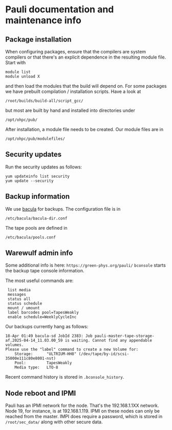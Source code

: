 # Pauli documentation and maintenance info


## Package installation
When configuring packages, ensure that the compilers are system compilers or that there's an explicit dependence in the resulting module file. Start with
```
module list
module unload X
```
and then load the modules that the build will depend on. For some packages we have prebuilt compilation / installation scripts. Have a look at 
```
/root/builds/build-all/script_gcc/
```
but most are built by hand and installed into directories under
```
/opt/ohpc/pub/
```
After installation, a module file needs to be created. Our module files are in
```
/opt/ohpc/pub/modulefiles/
```

## Security updates
Run the security updates as follows:

```
yum updateinfo list security
yum update --security
```   

## Backup information

We use [bacula](https://www.bacula.org/) for backups. The configuration file is in

 `/etc/bacula/bacula-dir.conf`

The tape pools are defined in

  `/etc/bacula/pools.conf`

## Warewulf admin info
Some additional info is here: `https://green-phys.org/pauli/`
`bconsole` starts the backup tape console information.

The most useful commands are:

```
 list media
 messages
 status all
 status schedule
 mount / umount
 label barcodes pool=TapesWeakly
 enable schedule=WeeklyCycleInc
```


Our backups currently hang as follows:

```
18-Apr 01:49 bacula-sd JobId 2383: Job pauli-master-tape-storage-af.2025-04-14_11.03.00_59 is waiting. Cannot find any appendable volumes.
Please use the "label" command to create a new Volume for:
    Storage:      "ULTRIUM-HH8" (/dev/tape/by-id/scsi-35000e111c80e8001-nst)
    Pool:         TapesWeakly
    Media type:   LTO-8
```

Recent command history is stored in `.bconsole_history`.


## Node reboot and IPMI
Pauli has an IPMI network for the node. That's the 192.168.1.1XX network. Node 19, for instance, is at 192.168.1.119.
IPMI on these nodes can only be reached from the master. IMPI does require a password, which is stored in `/root/sec_data/` along with other secure data.
